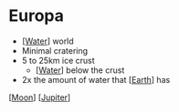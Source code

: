 # Europa

- [[Water]] world
- Minimal cratering
- 5 to 25km ice crust
  - [[Water]] below the crust
- 2x the amount of water that [[Earth]] has

[[Moon]] [[Jupiter]]

[//begin]: # "Autogenerated link references for markdown compatibility"
[water]: water "Water"
[earth]: earth "Earth 🜨"
[moon]: moon "Moon"
[jupiter]: jupiter "Jupiter ♃"
[//end]: # "Autogenerated link references"